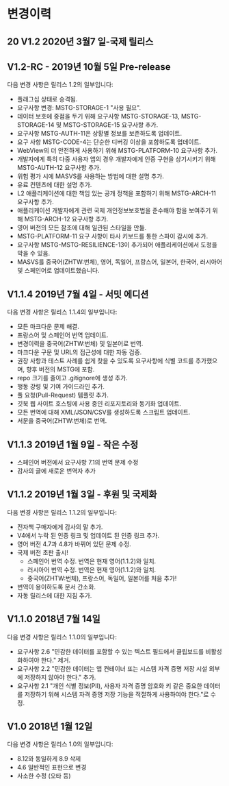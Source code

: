 # 변경이력

## 20 V1.2 2020년 3월7 일-국제 릴리스

## V1.2-RC - 2019년 10월 5일 Pre-release

다음 변경 사항은 릴리스 1.2의 일부입니다:

- 플래그십 상태로 승격됨.
- 요구사항 변경: MSTG-STORAGE-1 "사용 필요".
- 데이터 보호에 중점을 두기 위해 요구사항 MSTG-STORAGE-13, MSTG-STORAGE-14 및 MSTG-STORAGE-15 요구사항 추가.
- 요구사항 MSTG-AUTH-11은 상황별 정보를 보존하도록 업데이트.
- 요구 사항 MSTG-CODE-4는 단순한 디버깅 이상을 포함하도록 업데이트.
- WebView의 더 안전하게 사용하기 위해 MSTG-PLATFORM-10 요구사항 추가.
- 개발자에게 특히 다중 사용자 앱의 경우 개발자에게 인증 구현을 상기시키기 위해 MSTG-AUTH-12 요구사항 추가.
- 위험 평가 시에 MASVS를 사용하는 방법에 대한 설명 추가.
- 유료 컨텐츠에 대한 설명 추가.
- L2 애플리케이션에 대한 책임 있는 공개 정책을 포함하기 위해 MSTG-ARCH-11 요구사항 추가.
- 애플리케이션 개발자에게 관련 국제 개인정보보호법을 준수해야 함을 보여주기 위해 MSTG-ARCH-12 요구사항 추가.
- 영어 버전의 모든 참조에 대해 일관된 스타일을 만듦.
- MSTG-PLATFORM-11 요구 사항이 타사 키보드를 통한 스파이 감시에 추가.
- 요구사항 MSTG-MSTG-RESILIENCE-13이 추가되어 애플리케이션에서 도청을 막을 수 있음.
- MASVS를 중국어(ZHTW:번체), 영어, 독일어, 프랑스어, 일본어, 한국어, 러시아어 및 스페인어로 업데이트했습니다.

## V1.1.4 2019년 7월 4일 - 서밋 에디션

다음 변경 사항은 릴리스 1.1.4의 일부입니다:

- 모든 마크다운 문제 해결.
- 프랑스어 및 스페인어 번역 업데이트.
- 변경이력을 중국어(ZHTW:번체) 및 일본어로 번역.
- 마크다운 구문 및 URL의 접근성에 대한 자동 검증.
- 권장 사항과 테스트 사례를 쉽게 찾을 수 있도록 요구사항에 식별 코드를 추가했으며, 향후 버전의 MSTG에 포함.
- repo 크기를 줄이고 .gitignore에 생성 추가.
- 행동 강령 및 기여 가이드라인 추가.
- 풀 요청(Pull-Request) 템플릿 추가.
- 깃북 웹 사이트 호스팅에 사용 중인 리포지토리와 동기화 업데이트.
- 모든 번역에 대해 XML/JSON/CSV를 생성하도록 스크립트 업데이트.
- 서문을 중국어(ZHTW:번체)로 번역.

## V1.1.3 2019년 1월 9일 - 작은 수정

- 스페인어 버전에서 요구사항 7.1의 번역 문제 수정
- 감사의 글에 새로운 번역자 추가

## V1.1.2 2019년 1월 3일 - 후원 및 국제화

다음 변경 사항은 릴리스 1.1.2의 일부입니다:

- 전자책 구매자에게 감사의 말 추가.
- V4에서 누락 된 인증 링크 및 업데이트 된 인증 링크 추가.
- 영어 버전 4.7과 4.8가 바뀌어 있던 문제 수정.
- 국제 버전 초판 출시!
  - 스페인어 번역 수정. 번역은 현재 영어(1.1.2)와 일치.
  - 러시아어 번역 수정. 번역은 현재 영어(1.1.2)와 일치.
  - 중국어(ZHTW:번체), 프랑스어, 독일어, 일본어를 처음 추가!
- 번역이 용이하도록 문서 간소화.
- 자동 릴리스에 대한 지침 추가.

## V1.1.0 2018년 7월 14일

다음 변경 사항은 릴리스 1.1.0의 일부입니다:

- 요구사항 2.6 "민감한 데이터를 포함할 수 있는 텍스트 필드에서 클립보드를 비활성화하여야 한다." 제거.
- 요구사항 2.2 "민감한 데이터는 앱 컨테이너 또는 시스템 자격 증명 저장 시설 외부에 저장하지 않아야 한다." 추가.
- 요구사항 2.1 "개인 식별 정보(PII), 사용자 자격 증명 암호화 키 같은 중요한 데이터를 저장하기 위해 시스템 자격 증명 저장 기능을 적절하게 사용하여야 한다."로 수정.

## V1.0 2018년 1월 12일

다음 변경 사항은 릴리스 1.0의 일부입니다:

- 8.12와 동일하게 8.9 삭제
- 4.6 일반적인 표현으로 변경
- 사소한 수정 (오타 등)
